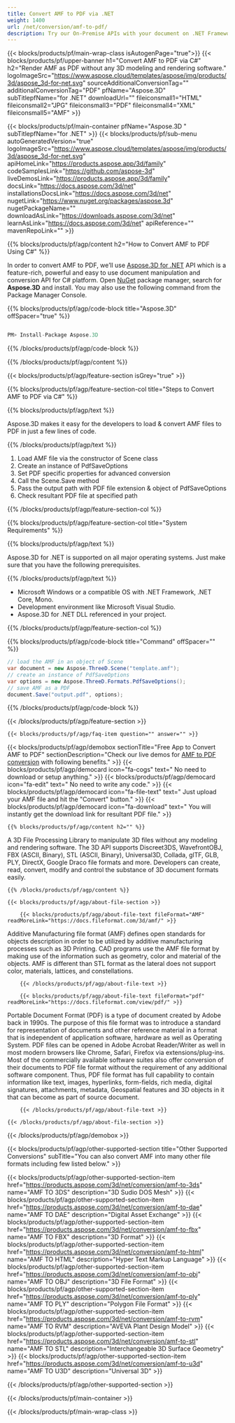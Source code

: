 ```yaml
---
title: Convert AMF to PDF via .NET 
weight: 1400
url: /net/conversion/amf-to-pdf/ 
description: Try our On-Premise APIs with your document on .NET Framework, .NET Core, Mono.
---
```


{{< blocks/products/pf/main-wrap-class isAutogenPage="true">}}
{{< blocks/products/pf/upper-banner h1="Convert AMF to PDF via C#" h2="Render AMF as PDF without any 3D modeling and rendering software." logoImageSrc="https://www.aspose.cloud/templates/aspose/img/products/3d/aspose_3d-for-net.svg" sourceAdditionalConversionTag="" additionalConversionTag="PDF" pfName="Aspose.3D" subTitlepfName="for .NET" downloadUrl="" fileiconsmall1="HTML" fileiconsmall2="JPG" fileiconsmall3="PDF" fileiconsmall4="XML" fileiconsmall5="AMF" >}}

{{< blocks/products/pf/main-container pfName="Aspose.3D " subTitlepfName="for .NET" >}}
{{< blocks/products/pf/sub-menu autoGeneratedVersion="true" logoImageSrc="https://www.aspose.cloud/templates/aspose/img/products/3d/aspose_3d-for-net.svg" apiHomeLink="https://products.aspose.app/3d/family" codeSamplesLink="https://github.com/aspose-3d" liveDemosLink="https://products.aspose.app/3d/family" docsLink="https://docs.aspose.com/3d/net" installationsDocsLink="https://docs.aspose.com/3d/net" nugetLink="https://www.nuget.org/packages/aspose.3d" nugetPackageName="" downloadAsLink="https://downloads.aspose.com/3d/net" learnAsLink="https://docs.aspose.com/3d/net" apiReference="" mavenRepoLink="" >}}

{{% blocks/products/pf/agp/content h2="How to Convert AMF to PDF Using C#" %}}

 In order to convert AMF to PDF, we’ll use
 [Aspose.3D for .NET](https://products.aspose.com/3d/net) 
 API which is a feature-rich, powerful and easy to use document manipulation and conversion API for C# platform. Open
 [NuGet](https://www.nuget.org/packages/aspose.3d) 
 package manager, search for
 **Aspose.3D** 
 and install. You may also use the following command from the Package Manager Console.

{{% blocks/products/pf/agp/code-block title="Aspose.3D" offSpacer="true" %}}

```cs

PM> Install-Package Aspose.3D

```

{{% /blocks/products/pf/agp/code-block %}}

{{% /blocks/products/pf/agp/content %}}

{{< blocks/products/pf/agp/feature-section isGrey="true" >}}

{{% blocks/products/pf/agp/feature-section-col title="Steps to Convert AMF to PDF via C#" %}}

{{% blocks/products/pf/agp/text %}}

 Aspose.3D makes it easy for the developers to load & convert AMF files to PDF in just a few lines of code.

{{% /blocks/products/pf/agp/text %}}

1.  Load AMF file via the constructor of Scene class
1.  Create an instance of PdfSaveOptions
1.  Set PDF specific properties for advanced conversion
1.  Call the Scene.Save method
1.  Pass the output path with PDF file extension & object of PdfSaveOptions
1.  Check resultant PDF file at specified path

{{% /blocks/products/pf/agp/feature-section-col %}}

{{% blocks/products/pf/agp/feature-section-col title="System Requirements" %}}

{{% blocks/products/pf/agp/text %}}

 Aspose.3D for .NET is supported on all major operating systems. Just make sure that you have the following prerequisites.

{{% /blocks/products/pf/agp/text %}}

-  Microsoft Windows or a compatible OS with .NET Framework, .NET Core, Mono.
-  Development environment like Microsoft Visual Studio.
-  Aspose.3D for .NET DLL referenced in your project.

{{% /blocks/products/pf/agp/feature-section-col %}}

{{% blocks/products/pf/agp/code-block title="Command" offSpacer="" %}}

```cs
// load the AMF in an object of Scene 
var document = new Aspose.ThreeD.Scene("template.amf");
// create an instance of PdfSaveOptions 
var options = new Aspose.ThreeD.Formats.PdfSaveOptions();
// save AMF as a PDF 
document.Save("output.pdf", options); 

```

{{% /blocks/products/pf/agp/code-block %}}

{{< /blocks/products/pf/agp/feature-section >}}

    {{< blocks/products/pf/agp/faq-item question="" answer="" >}}
 

<!-- aboutfile Starts -->

{{< blocks/products/pf/agp/demobox sectionTitle="Free App to Convert AMF to PDF" sectionDescription="Check our live demos for [AMF to PDF conversion](https://products.aspose.app/3d/conversion/amf-to-pdf) with following benefits." >}}
        {{< blocks/products/pf/agp/democard icon="fa-cogs" text=" No need to download or setup anything." >}}
        {{< blocks/products/pf/agp/democard icon="fa-edit" text=" No need to write any code." >}}
        {{< blocks/products/pf/agp/democard icon="fa-file-text" text=" Just upload your AMF file and hit the \"Convert\" button." >}}
        {{< blocks/products/pf/agp/democard icon="fa-download" text=" You will instantly get the download link for resultant PDF file." >}}

    {{% blocks/products/pf/agp/content h2="" %}}

 A 3D File Processing Library to manipulate 3D files without any modeling and rendering software. The 3D API supports Discreet3DS, WavefrontOBJ, FBX (ASCII, Binary), STL (ASCII, Binary), Universal3D, Collada, glTF, GLB, PLY, DirectX, Google Draco file formats and more. Developers can create, read, convert, modify and control the substance of 3D document formats easily.



    {{% /blocks/products/pf/agp/content %}}

    {{< blocks/products/pf/agp/about-file-section >}}

        {{< blocks/products/pf/agp/about-file-text fileFormat="AMF" readMoreLink="https://docs.fileformat.com/3d/amf/" >}}
Additive Manufacturing file format (AMF) defines open standards for objects description in order to be utilized by additive manufacturing processes such as 3D Printing. CAD programs use the AMF file format by making use of the information such as geometry, color and material of the objects. AMF is different than STL format as the lateral does not support color, materials, lattices, and constellations.

        {{< /blocks/products/pf/agp/about-file-text >}}

        {{< blocks/products/pf/agp/about-file-text fileFormat="pdf" readMoreLink="https://docs.fileformat.com/view/pdf/" >}}
Portable Document Format (PDF) is a type of document created by Adobe back in 1990s. The purpose of this file format was to introduce a standard for representation of documents and other reference material in a format that is independent of application software, hardware as well as Operating System. PDF files can be opened in Adobe Acrobat Reader/Writer as well in most modern browsers like Chrome, Safari, Firefox via extensions/plug-ins. Most of the commercially available software suites also offer conversion of their documents to PDF file format without the requirement of any additional software component. Thus, PDF file format has full capability to contain information like text, images, hyperlinks, form-fields, rich media, digital signatures, attachments, metadata, Geospatial features and 3D objects in it that can become as part of source document.

        {{< /blocks/products/pf/agp/about-file-text >}}

    {{< /blocks/products/pf/agp/about-file-section >}}

{{< /blocks/products/pf/agp/demobox >}}

<!-- aboutfile Ends -->

{{< blocks/products/pf/agp/other-supported-section title="Other Supported Conversions" subTitle="You can also convert AMF into many other file formats including few listed below." >}}

{{< blocks/products/pf/agp/other-supported-section-item href="https://products.aspose.com/3d/net/conversion/amf-to-3ds" name="AMF TO 3DS" description="3D Sudio DOS Mesh" >}}
{{< blocks/products/pf/agp/other-supported-section-item href="https://products.aspose.com/3d/net/conversion/amf-to-dae" name="AMF TO DAE" description="Digital Asset Exchange" >}}
{{< blocks/products/pf/agp/other-supported-section-item href="https://products.aspose.com/3d/net/conversion/amf-to-fbx" name="AMF TO FBX" description="3D Format" >}}
{{< blocks/products/pf/agp/other-supported-section-item href="https://products.aspose.com/3d/net/conversion/amf-to-html" name="AMF TO HTML" description="Hyper Text Markup Language" >}}
{{< blocks/products/pf/agp/other-supported-section-item href="https://products.aspose.com/3d/net/conversion/amf-to-obj" name="AMF TO OBJ" description="3D File Format" >}}
{{< blocks/products/pf/agp/other-supported-section-item href="https://products.aspose.com/3d/net/conversion/amf-to-ply" name="AMF TO PLY" description="Polygon File Format" >}}
{{< blocks/products/pf/agp/other-supported-section-item href="https://products.aspose.com/3d/net/conversion/amf-to-rvm" name="AMF TO RVM" description="AVEVA Plant Design Model" >}}
{{< blocks/products/pf/agp/other-supported-section-item href="https://products.aspose.com/3d/net/conversion/amf-to-stl" name="AMF TO STL" description="Interchangeable 3D Surface Geometry" >}}
{{< blocks/products/pf/agp/other-supported-section-item href="https://products.aspose.com/3d/net/conversion/amf-to-u3d" name="AMF TO U3D" description="Universal 3D" >}}

{{< /blocks/products/pf/agp/other-supported-section >}}

{{< /blocks/products/pf/main-container >}}
    
{{< /blocks/products/pf/main-wrap-class >}}